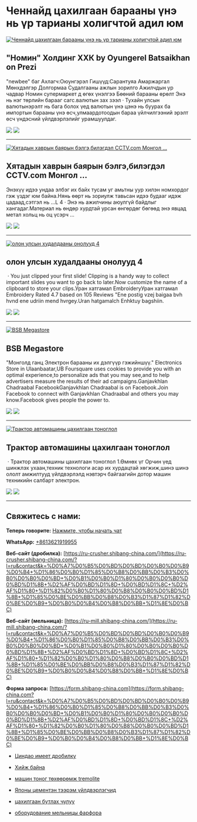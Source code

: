 # Ченнайд цахилгаан барааны үнэ нь үр тарианы холигчтой адил юм

<a href="https://swt.shibang-china.com/?l=ru&img&k=%D0%A7%D0%B5%D0%BD%D0%BD%D0%B0%D0%B9%D0%B4+%D1%86%D0%B0%D1%85%D0%B8%D0%BB%D0%B3%D0%B0%D0%B0%D0%BD+%D0%B1%D0%B0%D1%80%D0%B0%D0%B0%D0%BD%D1%8B+%D2%AF%D0%BD%D1%8D+%D0%BD%D1%8C+%D2%AF%D1%80+%D1%82%D0%B0%D1%80%D0%B8%D0%B0%D0%BD%D1%8B+%D1%85%D0%BE%D0%BB%D0%B8%D0%B3%D1%87%D1%82%D0%BE%D0%B9+%D0%B0%D0%B4%D0%B8%D0%BB+%D1%8E%D0%BC" target="_blank">![Ченнайд цахилгаан барааны үнэ нь үр тарианы холигчтой адил юм](http://static.shibang-china.com/all-800x300/586.jpg)</a>

## &quot;Номин&quot; Холдинг ХХК by Oyungerel Batsaikhan on Prezi
&quot;newbee&quot; баг Ахлагч:Оюунгэрэл Гишүүд:Сарантуяа Амаржаргал Мөнхдэлгэр Долгормаа Судалгааны ажлын зорилго Ажилчдын ур чадвар Номин супермаркет д өгөх үнэлгээ Бөөний барааны өрөлт Энэ нь нэг төрлийн барааг сагс.валютын зах зээл&nbsp;&#0183;&#32;Тухайн улсын валютынэрэлт нь бага болох үед валютын үнэ цэнэ нь буурах ба импортын барааны үнэ өсч,улмаардотоодын бараа үйлчилгээний эрэлт өсч үндэсний үйлдвэрлэлийг урамшуулдаг.


<a href="https://whatsapp.shibangsoft.com/WhatsApp.php" target="_blank" title="WhatsApp">![](http://static.shibang-china.com/icon/whatsapp.png)</a> <a href="https://swt.shibang-china.com/?l=ru&icon&k=%D0%A7%D0%B5%D0%BD%D0%BD%D0%B0%D0%B9%D0%B4+%D1%86%D0%B0%D1%85%D0%B8%D0%BB%D0%B3%D0%B0%D0%B0%D0%BD+%D0%B1%D0%B0%D1%80%D0%B0%D0%B0%D0%BD%D1%8B+%D2%AF%D0%BD%D1%8D+%D0%BD%D1%8C+%D2%AF%D1%80+%D1%82%D0%B0%D1%80%D0%B8%D0%B0%D0%BD%D1%8B+%D1%85%D0%BE%D0%BB%D0%B8%D0%B3%D1%87%D1%82%D0%BE%D0%B9+%D0%B0%D0%B4%D0%B8%D0%BB+%D1%8E%D0%BC" target="_blank">![](http://static.shibang-china.com/icon/chat-ru.png)</a>

---

<a href="https://swt.shibang-china.com/?l=ru&img&k=%D0%A7%D0%B5%D0%BD%D0%BD%D0%B0%D0%B9%D0%B4+%D1%86%D0%B0%D1%85%D0%B8%D0%BB%D0%B3%D0%B0%D0%B0%D0%BD+%D0%B1%D0%B0%D1%80%D0%B0%D0%B0%D0%BD%D1%8B+%D2%AF%D0%BD%D1%8D+%D0%BD%D1%8C+%D2%AF%D1%80+%D1%82%D0%B0%D1%80%D0%B8%D0%B0%D0%BD%D1%8B+%D1%85%D0%BE%D0%BB%D0%B8%D0%B3%D1%87%D1%82%D0%BE%D0%B9+%D0%B0%D0%B4%D0%B8%D0%BB+%D1%8E%D0%BC" target="_blank">![Хятадын хаврын баярын бэлгэ,билэгдэл CCTV.com Монгол …](http://static.shibang-china.com/all-800x300/1034.jpg)</a>

## Хятадын хаврын баярын бэлгэ,билэгдэл CCTV.com Монгол …
Энэхүү идээ ундаа элбэг их байх тусам уг амьтны уур хилэн номхордог гэж үздэг юм байна.Нянь өөрт нь зориулж тавьсан идээ будааг идэж цадаад,сэтгэл нь …L 4&nbsp;&#0183;&#32;Энэ нь ажилчины аюулгүй байдлыг хангадаг.Материал нь өндөр хурдтай урсан өнгөрдөг бөгөөд энэ явцад метал хольц нь оц үсэрч …


<a href="https://whatsapp.shibangsoft.com/WhatsApp.php" target="_blank" title="WhatsApp">![](http://static.shibang-china.com/icon/whatsapp.png)</a> <a href="https://swt.shibang-china.com/?l=ru&icon&k=%D0%A7%D0%B5%D0%BD%D0%BD%D0%B0%D0%B9%D0%B4+%D1%86%D0%B0%D1%85%D0%B8%D0%BB%D0%B3%D0%B0%D0%B0%D0%BD+%D0%B1%D0%B0%D1%80%D0%B0%D0%B0%D0%BD%D1%8B+%D2%AF%D0%BD%D1%8D+%D0%BD%D1%8C+%D2%AF%D1%80+%D1%82%D0%B0%D1%80%D0%B8%D0%B0%D0%BD%D1%8B+%D1%85%D0%BE%D0%BB%D0%B8%D0%B3%D1%87%D1%82%D0%BE%D0%B9+%D0%B0%D0%B4%D0%B8%D0%BB+%D1%8E%D0%BC" target="_blank">![](http://static.shibang-china.com/icon/chat-ru.png)</a>

---

<a href="https://swt.shibang-china.com/?l=ru&img&k=%D0%A7%D0%B5%D0%BD%D0%BD%D0%B0%D0%B9%D0%B4+%D1%86%D0%B0%D1%85%D0%B8%D0%BB%D0%B3%D0%B0%D0%B0%D0%BD+%D0%B1%D0%B0%D1%80%D0%B0%D0%B0%D0%BD%D1%8B+%D2%AF%D0%BD%D1%8D+%D0%BD%D1%8C+%D2%AF%D1%80+%D1%82%D0%B0%D1%80%D0%B8%D0%B0%D0%BD%D1%8B+%D1%85%D0%BE%D0%BB%D0%B8%D0%B3%D1%87%D1%82%D0%BE%D0%B9+%D0%B0%D0%B4%D0%B8%D0%BB+%D1%8E%D0%BC" target="_blank">![олон улсын худалдааны онолууд 4](http://static.shibang-china.com/all-800x300/186.jpg)</a>

## олон улсын худалдааны онолууд 4
&nbsp;&#0183;&#32;You just clipped your first slide! Clipping is a handy way to collect important slides you want to go back to later.Now customize the name of a clipboard to store your clips.Уран хатгамал EmbroideryУран хатгамал Embroidery  Rated 4.7 based on 105 Reviews &quot;Ene postig vzej baigaa bvh hvnd ene udriin mend hvrgey.Uran hatgamalch Enhktuy bagshiin.


<a href="https://whatsapp.shibangsoft.com/WhatsApp.php" target="_blank" title="WhatsApp">![](http://static.shibang-china.com/icon/whatsapp.png)</a> <a href="https://swt.shibang-china.com/?l=ru&icon&k=%D0%A7%D0%B5%D0%BD%D0%BD%D0%B0%D0%B9%D0%B4+%D1%86%D0%B0%D1%85%D0%B8%D0%BB%D0%B3%D0%B0%D0%B0%D0%BD+%D0%B1%D0%B0%D1%80%D0%B0%D0%B0%D0%BD%D1%8B+%D2%AF%D0%BD%D1%8D+%D0%BD%D1%8C+%D2%AF%D1%80+%D1%82%D0%B0%D1%80%D0%B8%D0%B0%D0%BD%D1%8B+%D1%85%D0%BE%D0%BB%D0%B8%D0%B3%D1%87%D1%82%D0%BE%D0%B9+%D0%B0%D0%B4%D0%B8%D0%BB+%D1%8E%D0%BC" target="_blank">![](http://static.shibang-china.com/icon/chat-ru.png)</a>

---

<a href="https://swt.shibang-china.com/?l=ru&img&k=%D0%A7%D0%B5%D0%BD%D0%BD%D0%B0%D0%B9%D0%B4+%D1%86%D0%B0%D1%85%D0%B8%D0%BB%D0%B3%D0%B0%D0%B0%D0%BD+%D0%B1%D0%B0%D1%80%D0%B0%D0%B0%D0%BD%D1%8B+%D2%AF%D0%BD%D1%8D+%D0%BD%D1%8C+%D2%AF%D1%80+%D1%82%D0%B0%D1%80%D0%B8%D0%B0%D0%BD%D1%8B+%D1%85%D0%BE%D0%BB%D0%B8%D0%B3%D1%87%D1%82%D0%BE%D0%B9+%D0%B0%D0%B4%D0%B8%D0%BB+%D1%8E%D0%BC" target="_blank">![BSB Megastore](http://static.shibang-china.com/all-800x300/1324.jpg)</a>

## BSB Megastore
&quot;Монголд ганц Электрон барааны их дэлгүүр гэжийншүү.&quot; Electronics Store in Ulaanbaatar,UB Foursquare uses cookies to provide you with an optimal experience,to personalize ads that you may see,and to help advertisers measure the results of their ad campaigns.Ganjavkhlan Chadraabal FacebookGanjavkhlan Chadraabal is on Facebook.Join Facebook to connect with Ganjavkhlan Chadraabal and others you may know.Facebook gives people the power to.


<a href="https://whatsapp.shibangsoft.com/WhatsApp.php" target="_blank" title="WhatsApp">![](http://static.shibang-china.com/icon/whatsapp.png)</a> <a href="https://swt.shibang-china.com/?l=ru&icon&k=%D0%A7%D0%B5%D0%BD%D0%BD%D0%B0%D0%B9%D0%B4+%D1%86%D0%B0%D1%85%D0%B8%D0%BB%D0%B3%D0%B0%D0%B0%D0%BD+%D0%B1%D0%B0%D1%80%D0%B0%D0%B0%D0%BD%D1%8B+%D2%AF%D0%BD%D1%8D+%D0%BD%D1%8C+%D2%AF%D1%80+%D1%82%D0%B0%D1%80%D0%B8%D0%B0%D0%BD%D1%8B+%D1%85%D0%BE%D0%BB%D0%B8%D0%B3%D1%87%D1%82%D0%BE%D0%B9+%D0%B0%D0%B4%D0%B8%D0%BB+%D1%8E%D0%BC" target="_blank">![](http://static.shibang-china.com/icon/chat-ru.png)</a>

---

<a href="https://swt.shibang-china.com/?l=ru&img&k=%D0%A7%D0%B5%D0%BD%D0%BD%D0%B0%D0%B9%D0%B4+%D1%86%D0%B0%D1%85%D0%B8%D0%BB%D0%B3%D0%B0%D0%B0%D0%BD+%D0%B1%D0%B0%D1%80%D0%B0%D0%B0%D0%BD%D1%8B+%D2%AF%D0%BD%D1%8D+%D0%BD%D1%8C+%D2%AF%D1%80+%D1%82%D0%B0%D1%80%D0%B8%D0%B0%D0%BD%D1%8B+%D1%85%D0%BE%D0%BB%D0%B8%D0%B3%D1%87%D1%82%D0%BE%D0%B9+%D0%B0%D0%B4%D0%B8%D0%BB+%D1%8E%D0%BC" target="_blank">![Трактор автомашины цахилгаан тоноглол](http://static.shibang-china.com/all-800x300/565.jpg)</a>

## Трактор автомашины цахилгаан тоноглол
&nbsp;&#0183;&#32;Трактор автомашины цахилгаан тоноглол 1.Өмнөх үг Орчин үед шинжлэх ухаан,техник технологи асар их хурдацтай хөгжиж,шинэ шинэ ололт амжилтууд үйлдвэрлэлд нэвтэрч байгаагийн дотор машин техникийн салбарт электрон.

<a href="https://whatsapp.shibangsoft.com/WhatsApp.php" target="_blank" title="WhatsApp">![](http://static.shibang-china.com/icon/whatsapp.png)</a> <a href="https://swt.shibang-china.com/?l=ru&icon&k=%D0%A7%D0%B5%D0%BD%D0%BD%D0%B0%D0%B9%D0%B4+%D1%86%D0%B0%D1%85%D0%B8%D0%BB%D0%B3%D0%B0%D0%B0%D0%BD+%D0%B1%D0%B0%D1%80%D0%B0%D0%B0%D0%BD%D1%8B+%D2%AF%D0%BD%D1%8D+%D0%BD%D1%8C+%D2%AF%D1%80+%D1%82%D0%B0%D1%80%D0%B8%D0%B0%D0%BD%D1%8B+%D1%85%D0%BE%D0%BB%D0%B8%D0%B3%D1%87%D1%82%D0%BE%D0%B9+%D0%B0%D0%B4%D0%B8%D0%BB+%D1%8E%D0%BC" target="_blank">![](http://static.shibang-china.com/icon/chat-ru.png)</a>

---
## Свяжитесь с нами:

**Теперь говорите:** [Нажмите, чтобы начать чат](https://swt.shibang-china.com?l=ru&contact&k=%D0%A7%D0%B5%D0%BD%D0%BD%D0%B0%D0%B9%D0%B4+%D1%86%D0%B0%D1%85%D0%B8%D0%BB%D0%B3%D0%B0%D0%B0%D0%BD+%D0%B1%D0%B0%D1%80%D0%B0%D0%B0%D0%BD%D1%8B+%D2%AF%D0%BD%D1%8D+%D0%BD%D1%8C+%D2%AF%D1%80+%D1%82%D0%B0%D1%80%D0%B8%D0%B0%D0%BD%D1%8B+%D1%85%D0%BE%D0%BB%D0%B8%D0%B3%D1%87%D1%82%D0%BE%D0%B9+%D0%B0%D0%B4%D0%B8%D0%BB+%D1%8E%D0%BC)

**WhatsApp:**  [+8613621919955](https://whatsapp.shibangsoft.com/WhatsApp.php)

**Веб-сайт (дробилка):** [https://ru-crusher.shibang-china.com/](https://ru-crusher.shibang-china.com/?l=ru&contact&k=%D0%A7%D0%B5%D0%BD%D0%BD%D0%B0%D0%B9%D0%B4+%D1%86%D0%B0%D1%85%D0%B8%D0%BB%D0%B3%D0%B0%D0%B0%D0%BD+%D0%B1%D0%B0%D1%80%D0%B0%D0%B0%D0%BD%D1%8B+%D2%AF%D0%BD%D1%8D+%D0%BD%D1%8C+%D2%AF%D1%80+%D1%82%D0%B0%D1%80%D0%B8%D0%B0%D0%BD%D1%8B+%D1%85%D0%BE%D0%BB%D0%B8%D0%B3%D1%87%D1%82%D0%BE%D0%B9+%D0%B0%D0%B4%D0%B8%D0%BB+%D1%8E%D0%BC)

**Веб-сайт (мельница):** [https://ru-mill.shibang-china.com/](https://ru-mill.shibang-china.com/?l=ru&contact&k=%D0%A7%D0%B5%D0%BD%D0%BD%D0%B0%D0%B9%D0%B4+%D1%86%D0%B0%D1%85%D0%B8%D0%BB%D0%B3%D0%B0%D0%B0%D0%BD+%D0%B1%D0%B0%D1%80%D0%B0%D0%B0%D0%BD%D1%8B+%D2%AF%D0%BD%D1%8D+%D0%BD%D1%8C+%D2%AF%D1%80+%D1%82%D0%B0%D1%80%D0%B8%D0%B0%D0%BD%D1%8B+%D1%85%D0%BE%D0%BB%D0%B8%D0%B3%D1%87%D1%82%D0%BE%D0%B9+%D0%B0%D0%B4%D0%B8%D0%BB+%D1%8E%D0%BC)

**Форма запроса:** [https://form.shibang-china.com](https://form.shibang-china.com?l=ru&contact&k=%D0%A7%D0%B5%D0%BD%D0%BD%D0%B0%D0%B9%D0%B4+%D1%86%D0%B0%D1%85%D0%B8%D0%BB%D0%B3%D0%B0%D0%B0%D0%BD+%D0%B1%D0%B0%D1%80%D0%B0%D0%B0%D0%BD%D1%8B+%D2%AF%D0%BD%D1%8D+%D0%BD%D1%8C+%D2%AF%D1%80+%D1%82%D0%B0%D1%80%D0%B8%D0%B0%D0%BD%D1%8B+%D1%85%D0%BE%D0%BB%D0%B8%D0%B3%D1%87%D1%82%D0%BE%D0%B9+%D0%B0%D0%B4%D0%B8%D0%BB+%D1%8E%D0%BC)

* [Циндао имеет дробилку](../126/%D0%A6%D0%B8%D0%BD%D0%B4%D0%B0%D0%BE%20%D0%B8%D0%BC%D0%B5%D0%B5%D1%82%20%D0%B4%D1%80%D0%BE%D0%B1%D0%B8%D0%BB%D0%BA%D1%83.md)

* [Хийж байна](../128/%D0%A5%D0%B8%D0%B9%D0%B6%20%D0%B1%D0%B0%D0%B9%D0%BD%D0%B0.md)

* [машин тоног төхөөрөмж tremolite](../129/%D0%BC%D0%B0%D1%88%D0%B8%D0%BD%20%D1%82%D0%BE%D0%BD%D0%BE%D0%B3%20%D1%82%D3%A9%D1%85%D3%A9%D3%A9%D1%80%D3%A9%D0%BC%D0%B6%20tremolite.md)

* [Японы цементэн тээрэм үйлдвэрлэгчид](../127/%D0%AF%D0%BF%D0%BE%D0%BD%D1%8B%20%D1%86%D0%B5%D0%BC%D0%B5%D0%BD%D1%82%D1%8D%D0%BD%20%D1%82%D1%8D%D1%8D%D1%80%D1%8D%D0%BC%20%D2%AF%D0%B9%D0%BB%D0%B4%D0%B2%D1%8D%D1%80%D0%BB%D1%8D%D0%B3%D1%87%D0%B8%D0%B4.md)

* [цахилгаан бутлах чулуу](../129/%D1%86%D0%B0%D1%85%D0%B8%D0%BB%D0%B3%D0%B0%D0%B0%D0%BD%20%D0%B1%D1%83%D1%82%D0%BB%D0%B0%D1%85%20%D1%87%D1%83%D0%BB%D1%83%D1%83.md)

* [оборудование мельницы фарфора](../130/%D0%BE%D0%B1%D0%BE%D1%80%D1%83%D0%B4%D0%BE%D0%B2%D0%B0%D0%BD%D0%B8%D0%B5%20%D0%BC%D0%B5%D0%BB%D1%8C%D0%BD%D0%B8%D1%86%D1%8B%20%D1%84%D0%B0%D1%80%D1%84%D0%BE%D1%80%D0%B0.md)